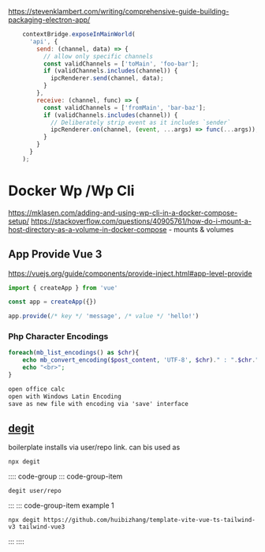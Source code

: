 https://stevenklambert.com/writing/comprehensive-guide-building-packaging-electron-app/

```js
    contextBridge.exposeInMainWorld(
      'api', {
        send: (channel, data) => {
          // allow only specific channels
          const validChannels = ['toMain', 'foo-bar'];
          if (validChannels.includes(channel)) {
            ipcRenderer.send(channel, data);
          }
        },
        receive: (channel, func) => {
          const validChannels = ['fromMain', 'bar-baz'];
          if (validChannels.includes(channel)) {
            // Deliberately strip event as it includes `sender` 
            ipcRenderer.on(channel, (event, ...args) => func(...args));
          }
        }
      }
    );
```

# Docker Wp /Wp Cli
https://mklasen.com/adding-and-using-wp-cli-in-a-docker-compose-setup/
https://stackoverflow.com/questions/40905761/how-do-i-mount-a-host-directory-as-a-volume-in-docker-compose - mounts & volumes

## App Provide Vue 3

https://vuejs.org/guide/components/provide-inject.html#app-level-provide

```js
import { createApp } from 'vue'

const app = createApp({})

app.provide(/* key */ 'message', /* value */ 'hello!')

```

### Php Character Encodings
```php
foreach(mb_list_encodings() as $chr){
    echo mb_convert_encoding($post_content, 'UTF-8', $chr)." : ".$chr."<br>";   
    echo "<br>";
}   

```
```txt
open office calc
open with Windows Latin Encoding
save as new file with encoding via 'save' interface 

```

## [degit](https://github.com/Rich-Harris/degit)
boilerplate installs via user/repo link. can bis used as
```zh
npx degit
```

:::: code-group
::: code-group-item 
```zh
degit user/repo

```
:::
::: code-group-item example 1
```zh
npx degit https://github.com/huibizhang/template-vite-vue-ts-tailwind-v3 tailwind-vue3

```
:::
::::